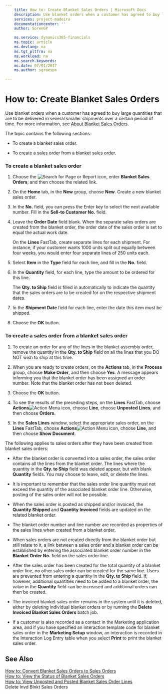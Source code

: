 ```yaml
---
    title: How to: Create Blanket Sales Orders | Microsoft Docs
    description: Use blanket orders when a customer has agreed to buy large quantities that are to be delivered in several smaller shipments over a certain period of time. For more information, see [About Blanket Sales Orders](../about-blanket-sales-orders.md).
    services: project-madeira
    documentationcenter: ''
    author: SorenGP

    ms.service: dynamics365-financials
    ms.topic: article
    ms.devlang: na
    ms.tgt_pltfrm: na
    ms.workload: na
    ms.search.keywords:
    ms.date: 07/01/2017
    ms.author: sgroespe

---
```

# How to: Create Blanket Sales Orders
Use blanket orders when a customer has agreed to buy large quantities that are to be delivered in several smaller shipments over a certain period of time. For more information, see [About Blanket Sales Orders](../about-blanket-sales-orders.md).  
  
 The topic contains the following sections:  
  
-   To create a blanket sales order.  
  
-   To create a sales order from a blanket sales order.  
  
### To create a blanket sales order  
  
1.  Choose the ![Search for Page or Report](media/ui-search/search_small.png "Search for Page or Report icon") icon, enter **Blanket Sales Orders**, and then choose the related link.  
  
2.  On the **Home** tab, in the **New** group, choose **New**. Create a new blanket sales order.  
  
3.  In the **No.** field, you can press the Enter key to select the next available number. Fill in the **Sell-to Customer No.** field.  
  
4.  Leave the **Order Date** field blank. When the separate sales orders are created from the blanket order, the order date of the sales order is set to equal the actual work date.  
  
     On the **Lines** FastTab, create separate lines for each shipment. For instance, if your customer wants 1000 units split out equally between four weeks, you would enter four separate lines of 250 units each.  
  
5.  Select **Item** in the **Type** field for each line, and fill in the **No.** field.  
  
6.  In the **Quantity** field, for each line, type the amount to be ordered for this line.  
  
     The **Qty. to Ship** field is filled in automatically to indicate the quantity that the sales orders are to be created for on the respective shipment dates.  
  
7.  In the **Shipment Date** field for each line, enter the date this item must be shipped.  
  
8.  Choose the **OK** button.  
  
### To create a sales order from a blanket sales order  
  
1.  To create an order for any of the lines in the blanket assembly order, remove the quantity in the **Qty. to Ship** field on all the lines that you DO NOT wish to ship at this time.  
  
2.  When you are ready to create orders, on the **Actions** tab, in the **Process** group, choose **Make Order**, and then choose **Yes**. A message appears informing you that the blanket order has been assigned an order number. Note that the blanket order has not been deleted.  
  
3.  Choose the **OK** button.  
  
4.  To see the results of the preceding steps, on the **Lines** FastTab, choose **Actions**![Action Menu icon](../media/actionmenuicon.png "actionMenuIcon"), choose **Line**, choose **Unposted Lines**, and then choose **Orders**.  
  
5.  In the **Sales Lines** window, select the appropriate sales order, on the **Lines** FastTab, choose **Actions**![Action Menu icon](../media/actionmenuicon.png "actionMenuIcon"), choose **Line**, and then choose **Show Document**.  
  
 The following applies to sales orders after they have been created from blanket sales orders:  
  
-   After the blanket order is converted into a sales order, the sales order contains all the lines from the blanket order. The lines where the quantity in the **Qty. to Ship** field was deleted appear, but with blank **Quantity** fields. You may choose to leave, edit, or delete the lines.  
  
-   It is important to remember that the sales order line quantity must not exceed the quantity of the associated blanket order line. Otherwise, posting of the sales order will not be possible.  
  
-   When the sales order is posted as shipped and/or invoiced, the **Quantity Shipped** and **Quantity Invoiced** fields are updated on the related blanket order.  
  
-   The blanket order number and line number are recorded as properties of the sales lines when created from a blanket order.  
  
-   When sales orders are not created directly from the blanket order but still relate to it, a link between a sales order and a blanket order can be established by entering the associated blanket order number in the **Blanket Order No.** field on the sales order line.  
  
-   After the sales order has been created for the total quantity of a blanket order line, no other sales order can be created for the same line. Users are prevented from entering a quantity in the **Qty. to Ship** field. If, however, additional quantities need to be added to a blanket order, the value in the **Quantity** field can be increased and additional orders can then be created.  
  
-   The invoiced blanket sales order remains in the system until it is deleted, either by deleting individual blanket orders or by running the **Delete Invoiced Blanket Sales Orders** batch job.  
  
-   If a customer is also recorded as a contact in the Marketing application area, and if you have specified an interaction template code for blanket sales order in the **Marketing Setup** window, an interaction is recorded in the Interaction Log Entry table when you select **Print** to print the blanket sales order.  
  
## See Also  
 [How to: Convert Blanket Sales Orders to Sales Orders](../how-to-convert-blanket-sales-orders-to-sales-orders.md)   
 [How to: View the Status of Blanket Sales Orders](../how-to-view-the-status-of-blanket-sales-orders.md)   
 [How to: View Unposted and Posted Blanket Sales Order Lines](../how-to-view-unposted-and-posted-blanket-sales-order-lines.md)   
 Delete Invd Blnkt Sales Orders